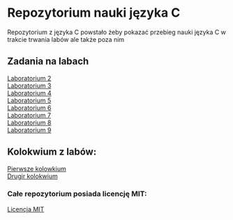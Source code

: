 # Repozytorium nauki języka C
Repozytorium z języka C powstało żeby pokazać przebieg nauki języka C w trakcie trwania labów ale także poza nim
## Zadania na labach
<a href="https://github.com/Prawy126/C/tree/main/lab2">Laboratorium 2</a><br>
<a href="https://github.com/Prawy126/C/tree/main/lab3">Laboratorium 3</a><br>
<a href="https://github.com/Prawy126/C/tree/main/lab4">Laboratorium 4</a><br>
<a href="https://github.com/Prawy126/C/tree/main/lab5">Laboratorium 5</a><br>
<a href="https://github.com/Prawy126/C/tree/main/lab6">Laboratorium 6</a><br>
<a href="https://github.com/Prawy126/C/tree/main/lab7">Laboratorium 7</a><br>
<a href="https://github.com/Prawy126/C/tree/main/lab8">Laboratorium 8</a><br>
<a href="https://github.com/Prawy126/C/tree/main/lab9">Laboratorium 9</a><br>
## Kolokwium z labów:
<a href="https://github.com/Prawy126/C/tree/main/kolos">Pierwsze kolowkium</a><br>
<a href="https://github.com/Prawy126/C/tree/main/kolos2">Drugir kolokwium</a><br>
### Całe repozytorium posiada licencję MIT:
<a href="https://github.com/Prawy126/C/tree/main/LICENSE">Licencja MIT</a><br>
